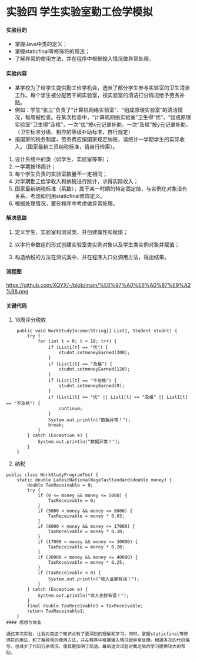 # 实验四 学生实验室勤工俭学模拟

#### 实验目的

- 掌握Java中类的定义；
- 掌握staticfinal等修饰符的用法；
- 了解异常的使用方法，并在程序中根据输入情况做异常处理。


#### 实验内容

- 某学校为了给学生提供勤工俭学机会，选派了部分学生参与实验室的卫生清洁工作。每个学生被分配若干间实验室，视实验室的清洁打分情况给予劳务补贴。
- 例如：学生“张三”负责了“计算机网络实验室”、“组成原理实验室”的清洁情况，每周被检查。在某次检查中，“计算机网络实验室”卫生得“优”，“组成原理实验室”卫生得“及格”，一次“优”按x元记录补助，一次“及格”按y元记录补助。（卫生标准分级、相应的等级补助标准，自行规定）
- 按国家的税务制度，劳务费应按国家规定纳税，请统计一学期学生的实际收入。（国家最新工资纳税标准，请自行检索）。

1. 设计系统中的类（如学生、实验室等等）；
2. 一学期按18周计；
3. 每个学生负责的实验室数量不一定相同；
4. 对学期勤工俭学收入和纳税进行统计，求得实际收入；
5. 国家最新纳税标准（系数），属于某一时期的特定固定值，与实例化对象没有关系，考虑如何用staticfinal修饰定义。
6. 根据处理情况，要在程序中考虑做异常处理。



#### 解决思路

1. 定义学生、实验室和测试类，并创建属性和赋值； 

2. 以字符串数组的形式创建实验室类实例对象以及学生类实例对象并赋值；

3. 构造纳税的方法在测试类中，并在程序入口处调用方法，得出结果。

#### 流程图

https://github.com/XQYX/-/blob/main/%E6%97%A0%E6%A0%87%E9%A2%98.png

#### 关键代码

1.  18周评分税收

```
    public void WorkStudyIncome(String[] List1, Student studnt) {
        try {
            for (int t = 0; t < 18; t++) {
                if (List1[t] == "优") {
                    studnt.setmoneyEarned(200);
                }
                if (List1[t] == "及格") {
                    studnt.setmoneyEarned(120);
                }
                if (List1[t] == "不及格") {
                    studnt.setmoneyEarned(0);
                }
                if (List1[t] == "优" || List1[t] == "及格" || List1[t] == "不及格") {
                    continue;
                }
                System.out.println("数据异常！");
                break;
            }
        } catch (Exception e) {
            System.out.println("数据异常！");
        }
    }
```

2.  纳税


```
public class WorkStudyProgramTest {
    static double LatestNationalWageTaxStandard(double money) {
        double TaxReceivable = 0;
        try {
            if (0 <= money && money <= 5000) {
                TaxReceivable = 0;
            }
            if (5000 < money && money <= 8000) {
                TaxReceivable = money * 0.03;
            }
            if (8000 < money && money <= 17000) {
                TaxReceivable = money * 0.10;
            }
            if (17000 < money && money <= 30000) {
                TaxReceivable = money * 0.20;
            }
            if (30000 < money && money <= 40000) {
                TaxReceivable = money * 0.25;
            }
            if (TaxReceivable < 0) {
                System.out.println("收入金额有误！");
            }
        } catch (Exception e) {
            System.out.println("收入金额有误！");
        }
        final double TaxReceivable1 = TaxReceivable;
        return TaxReceivable1;
    }
#### 感想与体会

通过本次实验，让我对类这个知识点有了更深刻的理解和学习，同时，掌握staticfinal等修饰符的用法，和了解异常的使用方法，并在程序中根据输入情况做异常处理。根据多次的代码编写，也减少了代码冗余情况，使其更加明了简洁。最后这次试验对我之后的学习提供较大的帮助。
